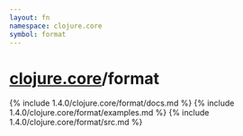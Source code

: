```yaml
---
layout: fn
namespace: clojure.core
symbol: format
---
```


# [clojure.core](../)/format

{% include 1.4.0/clojure.core/format/docs.md %}
{% include 1.4.0/clojure.core/format/examples.md %}
{% include 1.4.0/clojure.core/format/src.md %}

